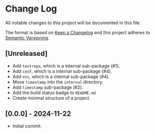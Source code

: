 # Change Log
All notable changes to this project will be documented in this file.

The format is based on [Keep a Changelog](https://keepachangelog.com/)
and this project adheres to [Semantic Versioning](https://semver.org/).

## [Unreleased]
- Add `textrepo`, which is a internal sub-package (#1).
- Add `conf`, which is a internal sub-package (#4).
- Add `env`, which is a internal sub-package (#4).
- Move `timestamp` into the `internal` directory.
- Add `timestamp` sub-package (#2).
- Add the build status badge to `README.md`
- Create minimal structure of a project.

## [0.0.0] - 2024-11-22
- Initial commit.

